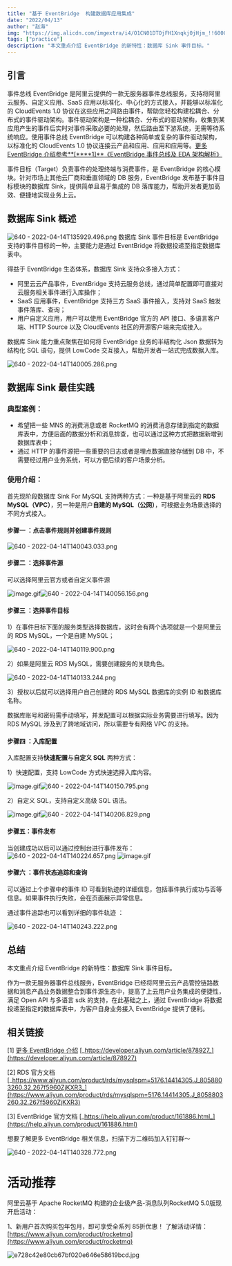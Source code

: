 ```yaml
---
title: "基于 EventBridge  构建数据库应用集成"
date: "2022/04/13"
author: "赵海"
img: "https://img.alicdn.com/imgextra/i4/O1CN01DTOjFH1Xnqkj0jHjm_!!6000000002969-0-tps-685-383.jpg"
tags: ["practice"]
description: "本文重点介绍 EventBridge 的新特性：数据库 Sink 事件目标。"
---
```


## 引言

事件总线 EventBridge 是阿里云提供的一款无服务器事件总线服务，支持将阿里云服务、自定义应用、SaaS 应用以标准化、中心化的方式接入，并能够以标准化的 CloudEvents 1.0 协议在这些应用之间路由事件，帮助您轻松构建松耦合、分布式的事件驱动架构。事件驱动架构是一种松耦合、分布式的驱动架构，收集到某应用产生的事件后实时对事件采取必要的处理，然后路由至下游系统，无需等待系统响应。使用事件总线 EventBridge 可以构建各种简单或复杂的事件驱动架构，以标准化的 CloudEvents 1.0 协议连接云产品和应用、应用和应用等。[更多 EventBridge 介绍参考**[****1]**](https://mp.weixin.qq.com/s?__biz=MzUzNzYxNjAzMg==&mid=2247523210&idx=1&sn=3f1f479023b5054d2c66843907c95c8a&scene=21#wechat_redirect)[《EventBridge 事件总线及 EDA 架构解析》](http://mp.weixin.qq.com/s?__biz=MzUzNzYxNjAzMg==&mid=2247523210&idx=1&sn=3f1f479023b5054d2c66843907c95c8a&chksm=fae69045cd911953be7225644680deccdeca11ccdd3ca18dcf36416302c9ca67ccb532516f21&scene=21#wechat_redirect)

事件目标（Target）负责事件的处理终端与消费事件，是 EventBridge 的核心模块。针对市场上其他云厂商和垂直领域的 DB 服务，EventBridge 发布基于事件目标模块的数据库 Sink，提供简单且易于集成的 DB 落库能力，帮助开发者更加高效、便捷地实现业务上云。

## 数据库 Sink 概述

![640 - 2022-04-14T135929.496.png](https://intranetproxy.alipay.com/skylark/lark/0/2023/png/59356401/1680491415667-64f005d5-1366-4a41-a712-d3b3d09f52e1.png#clientId=u0e920f6f-ad33-4&height=656&id=dqSW8&name=640%20-%202022-04-14T135929.496.png&originHeight=656&originWidth=1080&originalType=binary&ratio=1&rotation=0&showTitle=false&status=done&style=none&taskId=ub6fd0d63-0102-438b-b2ef-691349320d3&title=&width=1080)
数据库 Sink 事件目标是 EventBridge 支持的事件目标的一种，主要能力是通过 EventBridge 将数据投递至指定数据库表中。

得益于 EventBridge 生态体系，数据库 Sink 支持众多接入方式：

- 阿里云云产品事件，EventBridge 支持云服务总线，通过简单配置即可直接对云服务相关事件进行入库操作；
- SaaS 应用事件，EventBridge 支持三方 SaaS 事件接入，支持对 SaaS 触发事件落库、查询；
- 用户自定义应用，用户可以使用 EventBridge 官方的 API 接口、多语言客户端、HTTP Source 以及 CloudEvents 社区的开源客户端来完成接入。

数据库 Sink 能力重点聚焦在如何将 EventBridge 业务的半结构化 Json 数据转为结构化 SQL 语句，提供 LowCode 交互接入，帮助开发者一站式完成数据入库。

![640 - 2022-04-14T140005.286.png](https://intranetproxy.alipay.com/skylark/lark/0/2023/png/59356401/1680491415665-79f0654a-2464-4ccf-a2f6-e907b5a5869f.png#clientId=u0e920f6f-ad33-4&height=272&id=IvwFe&name=640%20-%202022-04-14T140005.286.png&originHeight=272&originWidth=1080&originalType=binary&ratio=1&rotation=0&showTitle=false&status=done&style=none&taskId=ud452624c-66bd-4156-ad42-73694b02a0e&title=&width=1080)
## 数据库 Sink 最佳实践


###  典型案例：

- 希望把一些 MNS 的消费消息或者 RocketMQ 的消费消息存储到指定的数据库表中，方便后面的数据分析和消息排查，也可以通过这种方式把数据新增到数据库表中；
- 通过 HTTP 的事件源把一些重要的日志或者是埋点数据直接存储到 DB 中，不需要经过用户业务系统，可以方便后续的客户场景分析。

### 使用介绍：

首先现阶段数据库 Sink For MySQL 支持两种方式：一种是基于阿里云的 **RDS MySQL（VPC）**，另一种是用户**自建的 MySQL（公网）**，可根据业务场景选择的不同方式接入。

#### **步骤一 ：点击事件规则并创建事件规则**
![640 - 2022-04-14T140043.033.png](https://intranetproxy.alipay.com/skylark/lark/0/2023/png/59356401/1680491435545-876c7d5b-77e1-4222-ae41-abb704523b68.png#clientId=u0e920f6f-ad33-4&height=219&id=lGelG&name=640%20-%202022-04-14T140043.033.png&originHeight=219&originWidth=1080&originalType=binary&ratio=1&rotation=0&showTitle=false&status=done&style=none&taskId=u49391aa2-8123-4500-84e8-ab994acb5c7&title=&width=1080)

#### **步骤二 ：选择事件源**


可以选择阿里云官方或者自定义事件源

![image.gif](https://intranetproxy.alipay.com/skylark/lark/0/2023/gif/59356401/1680491415559-c42e8240-8660-4a49-8894-8914bd93d8d7.gif#clientId=u0e920f6f-ad33-4&height=1&id=mKypm&name=image.gif&originHeight=1&originWidth=1&originalType=binary&ratio=1&rotation=0&showTitle=false&status=done&style=none&taskId=uc3ab7b90-e9f7-428d-b3b4-76b82750391&title=&width=1)![640 - 2022-04-14T140056.156.png](https://intranetproxy.alipay.com/skylark/lark/0/2023/png/59356401/1680491415690-18356ef3-1925-4d3c-9018-afb79669230f.png#clientId=u0e920f6f-ad33-4&height=292&id=DERrq&name=640%20-%202022-04-14T140056.156.png&originHeight=292&originWidth=1080&originalType=binary&ratio=1&rotation=0&showTitle=false&status=done&style=none&taskId=u1d77f8f6-32cf-4227-b804-971890ed441&title=&width=1080)
#### **步骤三 ：选择事件目标**


1）在事件目标下面的服务类型选择数据库，这时会有两个选项就是一个是阿里云的 RDS MySQL，一个是自建 MySQL；

![640 - 2022-04-14T140119.900.png](https://intranetproxy.alipay.com/skylark/lark/0/2023/png/59356401/1680491435523-d9ec14de-9f41-4625-8f53-3e969743b3ee.png#clientId=u0e920f6f-ad33-4&height=485&id=jGvuU&name=640%20-%202022-04-14T140119.900.png&originHeight=485&originWidth=1080&originalType=binary&ratio=1&rotation=0&showTitle=false&status=done&style=none&taskId=u84cb9f16-88a7-4657-9e36-10917dd0bb0&title=&width=1080)

2）如果是阿里云 RDS MySQL，需要创建服务的关联角色。

![640 - 2022-04-14T140133.244.png](https://intranetproxy.alipay.com/skylark/lark/0/2023/png/59356401/1680491435537-36a814ad-70ef-42b3-917b-5028363d7b07.png#clientId=u0e920f6f-ad33-4&height=108&id=oxZhq&name=640%20-%202022-04-14T140133.244.png&originHeight=108&originWidth=597&originalType=binary&ratio=1&rotation=0&showTitle=false&status=done&style=none&taskId=u356a2c82-d517-4227-a3f5-c3e25d6a4eb&title=&width=597)

3）授权以后就可以选择用户自己创建的 RDS MySQL 数据库的实例 ID 和数据库名称。

数据库账号和密码需手动填写，并发配置可以根据实际业务需要进行填写。因为 RDS MySQL 涉及到了跨地域访问，所以需要专有网络 VPC 的支持。

#### **步骤四 ：入库配置**


入库配置支持**快速配置**与**自定义 SQL** 两种方式：

1）快速配置，支持 LowCode 方式快速选择入库内容。

![image.gif](https://intranetproxy.alipay.com/skylark/lark/0/2023/gif/59356401/1680491435504-9b0d00e8-d72d-4b3e-a06b-575bd9a3f0ab.gif#clientId=u0e920f6f-ad33-4&height=1&id=l7a8p&name=image.gif&originHeight=1&originWidth=1&originalType=binary&ratio=1&rotation=0&showTitle=false&status=done&style=none&taskId=udac15dd3-3648-45dc-82b5-90e23f4378c&title=&width=1)![640 - 2022-04-14T140150.795.png](https://intranetproxy.alipay.com/skylark/lark/0/2023/png/59356401/1680491437318-a351696b-6dfd-4ce3-94cf-53162bb3fffe.png#clientId=u0e920f6f-ad33-4&height=428&id=BPIfc&name=640%20-%202022-04-14T140150.795.png&originHeight=428&originWidth=1080&originalType=binary&ratio=1&rotation=0&showTitle=false&status=done&style=none&taskId=u65ef4a41-ecc8-4471-ae36-55369547d28&title=&width=1080)

2）自定义 SQL，支持自定义高级 SQL 语法。

![image.gif](https://intranetproxy.alipay.com/skylark/lark/0/2023/gif/59356401/1680491437553-750eafa9-fdc4-4d05-9fd9-412914f01ea3.gif#clientId=u0e920f6f-ad33-4&height=1&id=q9AJo&name=image.gif&originHeight=1&originWidth=1&originalType=binary&ratio=1&rotation=0&showTitle=false&status=done&style=none&taskId=ud9df0da2-02dc-4ec9-b5a7-c8881f9dd27&title=&width=1)![640 - 2022-04-14T140206.829.png](https://intranetproxy.alipay.com/skylark/lark/0/2023/png/59356401/1680491437661-75a00619-d152-4112-9832-561cc6ad34ba.png#clientId=u0e920f6f-ad33-4&height=281&id=pSD1m&name=640%20-%202022-04-14T140206.829.png&originHeight=281&originWidth=1080&originalType=binary&ratio=1&rotation=0&showTitle=false&status=done&style=none&taskId=u4c891977-9d0d-4d8f-a34e-8a5fcaa3e11&title=&width=1080)
#### **步骤五：事件发布**


当创建成功以后可以通过控制台进行事件发布：
![640 - 2022-04-14T140224.657.png](https://intranetproxy.alipay.com/skylark/lark/0/2023/png/59356401/1680491437692-e0807373-da49-44dd-809d-8fd8398936e1.png#clientId=u0e920f6f-ad33-4&height=612&id=fs3L2&name=640%20-%202022-04-14T140224.657.png&originHeight=612&originWidth=633&originalType=binary&ratio=1&rotation=0&showTitle=false&status=done&style=none&taskId=u0eca6129-b13e-43f7-a4a0-e01dc5cee06&title=&width=633)
![image.gif](https://intranetproxy.alipay.com/skylark/lark/0/2023/gif/59356401/1680491437655-874bf9cd-8ca3-4950-82ae-51a93d13e430.gif#clientId=u0e920f6f-ad33-4&height=1&id=hKS2v&name=image.gif&originHeight=1&originWidth=1&originalType=binary&ratio=1&rotation=0&showTitle=false&status=done&style=none&taskId=uc3859405-7b4b-4952-8289-4dbfd4bb233&title=&width=1)
#### **步骤六 ：事件状态追踪和查询**


可以通过上个步骤中的事件 ID 可看到轨迹的详细信息，包括事件执行成功与否等信息。如果事件执行失败，会在页面展示异常信息。

通过事件追踪也可以看到详细的事件轨迹 ：

![640 - 2022-04-14T140243.222.png](https://intranetproxy.alipay.com/skylark/lark/0/2023/png/59356401/1680491438195-3eefe443-b29b-44c8-84c6-1720d869c455.png#clientId=u0e920f6f-ad33-4&height=444&id=xeU0x&name=640%20-%202022-04-14T140243.222.png&originHeight=444&originWidth=1080&originalType=binary&ratio=1&rotation=0&showTitle=false&status=done&style=none&taskId=ue5344db8-2642-4a11-9b01-3799e8ca896&title=&width=1080)

## 总结

本文重点介绍 EventBridge 的新特性：数据库 Sink 事件目标。

作为一款无服务器事件总线服务，EventBridge 已经将阿里云云产品管控链路数据和消息产品业务数据整合到事件源生态中，提高了上云用户业务集成的便捷性，满足 Open API 与多语言 sdk 的支持，在此基础之上，通过 EventBridge 将数据投递至指定的数据库表中，为客户自身业务接入 EventBridge 提供了便利。

## 相关链接


[1] [更多 EventBridge 介绍](https://mp.weixin.qq.com/s?__biz=MzUzNzYxNjAzMg==&mid=2247523210&idx=1&sn=3f1f479023b5054d2c66843907c95c8a&scene=21#wechat_redirect)
[_https://developer.aliyun.com/article/878927_](https://developer.aliyun.com/article/878927)


[2] RDS 官方文档
[_https://www.aliyun.com/product/rds/mysqlspm=5176.14414305.J_8058803260.32.267f5960ZjKXR3_](https://www.aliyun.com/product/rds/mysqlspm=5176.14414305.J_8058803260.32.267f5960ZjKXR3)

[3] EventBridge 官方文档
[_https://help.aliyun.com/product/161886.html_](https://help.aliyun.com/product/161886.html)


想要了解更多 EventBridge 相关信息，扫描下方二维码加入钉钉群～

![640 - 2022-04-14T140328.772.png](https://intranetproxy.alipay.com/skylark/lark/0/2023/png/59356401/1680491438343-bd4d1a0b-fd95-471d-9df4-4cfda622ffb4.png#clientId=u0e920f6f-ad33-4&height=424&id=we1Gp&name=640%20-%202022-04-14T140328.772.png&originHeight=1412&originWidth=1080&originalType=binary&ratio=1&rotation=0&showTitle=false&status=done&style=none&taskId=u1a67102b-ce0f-4f88-8c9e-b89dfa9cfa1&title=&width=324.1676025390625)

# 活动推荐

阿里云基于 Apache RocketMQ 构建的企业级产品-消息队列RocketMQ 5.0版现开启活动：

1、新用户首次购买包年包月，即可享受全系列 85折优惠！ 了解活动详情：[https://www.aliyun.com/product/rocketmq](https://www.aliyun.com/product/rocketmq)

![e728c42e80cb67bf020e646e58619bcd.jpg](https://intranetproxy.alipay.com/skylark/lark/0/2023/jpeg/59356401/1680576637562-9af35fbf-d64b-4f81-b950-7e72f91b5ca2.jpeg#clientId=u449ffa34-59ce-4&from=paste&height=675&id=u462ad3c6&name=e728c42e80cb67bf020e646e58619bcd.jpg&originHeight=675&originWidth=1920&originalType=binary&ratio=1&rotation=0&showTitle=false&size=258156&status=done&style=none&taskId=u26cea311-dc98-45bd-8c8c-c7884e57c37&title=&width=1920)